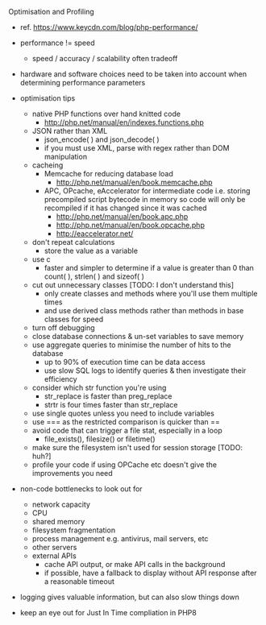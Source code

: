 Optimisation and Profiling
- ref. https://www.keycdn.com/blog/php-performance/


- performance != speed
  - speed / accuracy / scalability often tradeoff

- hardware and software choices need to be taken into account when determining performance parameters

- optimisation tips
  - native PHP functions over hand knitted code
    - http://php.net/manual/en/indexes.functions.php
  - JSON rather than XML
    - json_encode( ) and json_decode( )
    - if you must use XML, parse with regex rather than DOM manipulation
  - cacheing
    - Memcache for reducing database load
      - http://php.net/manual/en/book.memcache.php
    - APC, OPcache, eAccelerator for intermediate code i.e. storing precompiled script bytecode in memory so code will only be recompiled if it has changed since it was cached
      - http://php.net/manual/en/book.apc.php
      - http://php.net/manual/en/book.opcache.php
      - http://eaccelerator.net/
  - don't repeat calculations
    - store the value as a variable
  - use c
    - faster and simpler to determine if a value is greater than 0 than count( ), strlen( ) and sizeof( )
  - cut out unnecessary classes [TODO: I don't understand this]
    - only create classes and methods where you'll use them multiple times
    - and use derived class methods rather than methods in base classes for speed
  - turn off debugging
  - close database connections & un-set variables to save memory
  - use aggregate queries to minimise the number of hits to the database
    - up to 90% of execution time can be data access
    - use slow SQL logs to identify queries & then investigate their efficiency
  - consider which str function you're using
    - str_replace is faster than preg_replace
    - strtr is four times faster than str_replace
  - use single quotes unless you need to include variables
  - use === as the restricted comparison is quicker than ==
  - avoid code that can trigger a file stat, especially in a loop
    - file_exists(), filesize() or filetime()
  - make sure the filesystem isn't used for session storage [TODO: huh?]
  - profile your code if using OPCache etc doesn't give the improvements you need

- non-code bottlenecks to look out for
  - network capacity
  - CPU
  - shared memory
  - filesystem fragmentation
  - process management e.g. antivirus, mail servers, etc
  - other servers
  - external APIs
    - cache API output, or make API calls in the background
    - if possible, have a fallback to display without API response after a reasonable timeout

- logging gives valuable information, but can also slow things down

- keep an eye out for Just In Time compliation in PHP8
